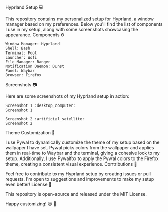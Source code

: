 Hyprland Setup :computer:

This repository contains my personalized setup for Hyprland, a window manager based on my preferences. Below you'll find the list of components I use in my setup, along with some screenshots showcasing the appearance.
Components :gear:

    Window Manager: Hyprland
    Shell: Bash
    Terminal: Foot
    Launcher: Wofi
    File Manager: Ranger
    Notification Daemon: Dunst
    Panel: Waybar
    Browser: Firefox

Screenshots :camera:

Here are some screenshots of my Hyprland setup in action:

    Screenshot 1 :desktop_computer:
    Screenshot 1

    Screenshot 2 :artificial_satellite:
    Screenshot 2

Theme Customization :art:

I use Pywal to dynamically customize the theme of my setup based on the wallpaper I have set. Pywal picks colors from the wallpaper and applies them in real-time to Waybar and the terminal, giving a cohesive look to my setup. Additionally, I use Pywalfox to apply the Pywal colors to the Firefox theme, creating a consistent visual experience.
Contributions :raised_hands:

Feel free to contribute to my Hyprland setup by creating issues or pull requests. I'm open to suggestions and improvements to make my setup even better!
License :scroll:

This repository is open-source and released under the MIT License.

Happy customizing! :smiley: :rocket:

